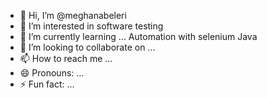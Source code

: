 - 👋 Hi, I’m @meghanabeleri
- 👀 I’m interested in software testing
- 🌱 I’m currently learning ... Automation with selenium Java
- 💞️ I’m looking to collaborate on ...
- 📫 How to reach me ...
- 😄 Pronouns: ...
- ⚡ Fun fact: ...

<!---
meghanabeleri/meghanabeleri is a ✨ special ✨ repository because its `README.md` (this file) appears on your GitHub profile.
You can click the Preview link to take a look at your changes.
--->
